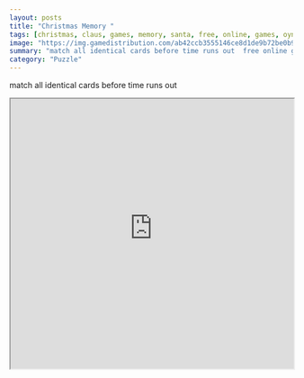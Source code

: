 ```yaml
---
layout: posts
title: "Christmas Memory "
tags: [christmas, claus, games, memory, santa, free, online, games, oyna, game, free, games, play, play, games]
image: "https://img.gamedistribution.com/ab42ccb3555146ce8d1de9b72be0b953.jpg"
summary: "match all identical cards before time runs out  free online games oyna game free games play play games"
category: "Puzzle"
---
```


match all identical cards before time runs out

<iframe width="100%" height="480px;" src="https://html5.gamedistribution.com/ab42ccb3555146ce8d1de9b72be0b953/"></iframe>
